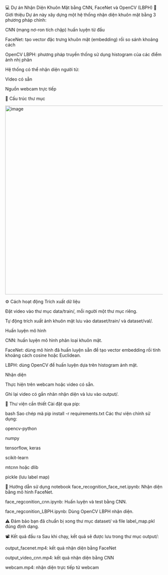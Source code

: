💻 Dự án Nhận Diện Khuôn Mặt bằng CNN, FaceNet và OpenCV (LBPH)
🧠 Giới thiệu
Dự án này xây dựng một hệ thống nhận diện khuôn mặt bằng 3 phương pháp chính:

CNN (mạng nơ-ron tích chập) huấn luyện từ đầu

FaceNet: tạo vector đặc trưng khuôn mặt (embedding) rồi so sánh khoảng cách

OpenCV LBPH: phương pháp truyền thống sử dụng histogram của các điểm ảnh nhị phân

Hệ thống có thể nhận diện người từ:

Video có sẵn

Nguồn webcam trực tiếp

📁 Cấu trúc thư mục

<img width="1175" height="604" alt="image" src="https://github.com/user-attachments/assets/6dc61865-6f8c-44f6-9030-039795485e5e" />

⚙️ Cách hoạt động
Trích xuất dữ liệu

Đặt video vào thư mục data/train/, mỗi người một thư mục riêng.

Tự động trích xuất ảnh khuôn mặt lưu vào dataset/train/ và dataset/val/.

Huấn luyện mô hình

CNN: huấn luyện mô hình phân loại khuôn mặt.

FaceNet: dùng mô hình đã huấn luyện sẵn để tạo vector embedding rồi tính khoảng cách cosine hoặc Euclidean.

LBPH: dùng OpenCV để huấn luyện dựa trên histogram ảnh mặt.

Nhận diện

Thực hiện trên webcam hoặc video có sẵn.

Ghi lại video có gắn nhãn nhận diện và lưu vào output/.

🧩 Thư viện cần thiết
Cài đặt qua pip:

bash
Sao chép mã
pip install -r requirements.txt
Các thư viện chính sử dụng:

opencv-python

numpy

tensorflow, keras

scikit-learn

mtcnn hoặc dlib

pickle (lưu label map)

📌 Hướng dẫn sử dụng notebook
face_recognition_face_net.ipynb: Nhận diện bằng mô hình FaceNet.

face_regconition_cnn.ipynb: Huấn luyện và test bằng CNN.

face_regconition_LBPH.ipynb: Dùng OpenCV LBPH nhận diện.

⚠️ Đảm bảo bạn đã chuẩn bị xong thư mục dataset/ và file label_map.pkl đúng định dạng.

📽️ Kết quả đầu ra
Sau khi chạy, kết quả sẽ được lưu trong thư mục output/:

output_facenet.mp4: kết quả nhận diện bằng FaceNet

output_video_cnn.mp4: kết quả nhận diện bằng CNN

webcam.mp4: nhận diện trực tiếp từ webcam

